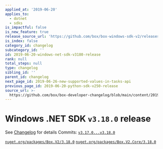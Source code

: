 ```yaml
---
applied_at: '2019-06-20'
applies_to:
  - dotnet
  - sdks
is_impactful: false
is_new_feature: true
release_source_url: 'https://github.com/box/box-windows-sdk-v2/releases/tag/v3.18.0'
is_index: false
category_id: changelog
subcategory_id: ''
id: 2019-06-20-windows-net-sdk-v3180-release
rank: null
total_steps: null
type: changelog
sibling_id: ''
parent_id: changelog
next_page_id: 2019-06-26-new-supported-values-in-tasks-api
previous_page_id: 2019-06-20-python-sdk-v250-release
source_url: >-
  https://github.com/box/box-developer-changelog/blob/main/content/2019/06-20-windows-net-sdk-v3180-release.md
---
```

# Windows .NET SDK `v3.18.0` release

See [Changelog](https://github.com/box/box-windows-sdk-v2/blob/master/CHANGELOG.md#3180) for details
Commits: [`v3.17.0...v3.18.0`](https://github.com/box/box-windows-sdk-v2/compare/`v3.17.0...v3.18.0`)

[`nuget.org/packages/Box.V2/3.18.0`](https://www.nuget.org/packages/Box.V2/3.18.0)
[`nuget.org/packages/Box.V2.Core/3.18.0`](https://www.nuget.org/packages/Box.V2.Core/3.18.0)
